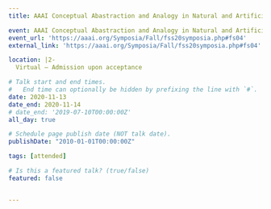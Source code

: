 ```yaml
---
title: AAAI Conceptual Abastraction and Analogy in Natural and Artificial Intelligence

event: AAAI Conceptual Abastraction and Analogy in Natural and Artificial Intelligence
event_url: 'https://aaai.org/Symposia/Fall/fss20symposia.php#fs04'
external_link: 'https://aaai.org/Symposia/Fall/fss20symposia.php#fs04'

location: |2-
  Virtual — Admission upon acceptance

# Talk start and end times.
#   End time can optionally be hidden by prefixing the line with `#`.
date: 2020-11-13
date_end: 2020-11-14
# date_end: '2019-07-10T00:00:00Z'
all_day: true

# Schedule page publish date (NOT talk date).
publishDate: "2010-01-01T00:00:00Z"

tags: [attended]

# Is this a featured talk? (true/false)
featured: false


---
```

